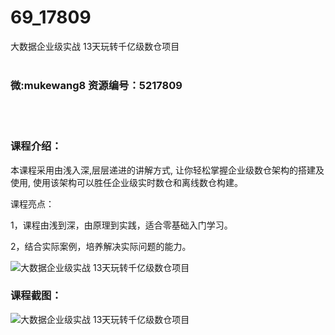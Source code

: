 # 69_17809
大数据企业级实战 13天玩转千亿级数仓项目
<br/></br>
<h3>微:mukewang8 资源编号：5217809</h3>
<br/></br>
<h3>课程介绍：</h3>
<p>本课程采用由浅入深,层层递进的讲解方式, 让你轻松掌握企业级<a title="查看与 数仓 相关的文章" target="_blank">数仓</a>架构的搭建及使用, 使用该架构可以胜任企业级实时数仓和离线数仓构建。</p>
<p>课程亮点：</p>
<p>1，课程由浅到深，由原理到实践，适合零基础入门学习。</p>
<p>2，结合实际案例，培养解决实际问题的能力。</p>
<p><img src="https://www.ko996.com/wp-content/uploads/img/2021/01/1-87.png" alt="大数据企业级实战 13天玩转千亿级数仓项目"></p>
<div class="info-desc">
<h3>课程截图：</h3>
<p><img src="https://www.ko996.com/wp-content/uploads/img/2021/01/2-102.png" alt="大数据企业级实战 13天玩转千亿级数仓项目"></p>


			
</div>
